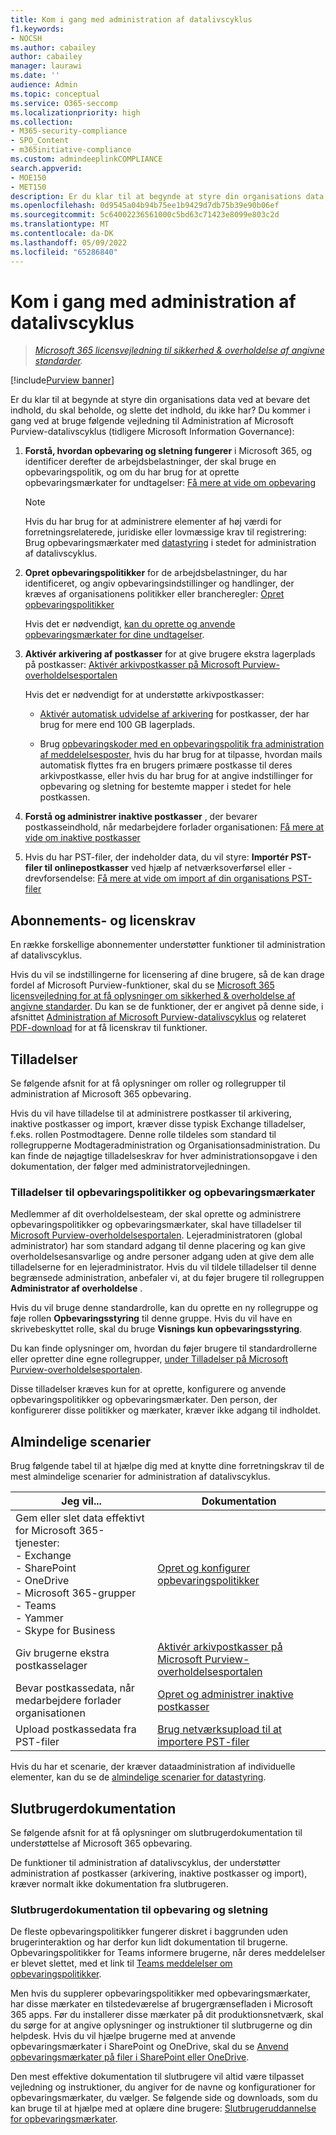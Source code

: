 ```yaml
---
title: Kom i gang med administration af datalivscyklus
f1.keywords:
- NOCSH
ms.author: cabailey
author: cabailey
manager: laurawi
ms.date: ''
audience: Admin
ms.topic: conceptual
ms.service: O365-seccomp
ms.localizationpriority: high
ms.collection:
- M365-security-compliance
- SPO_Content
- m365initiative-compliance
ms.custom: admindeeplinkCOMPLIANCE
search.appverid:
- MOE150
- MET150
description: Er du klar til at begynde at styre din organisations data, men er du ikke sikker på, hvor du skal starte? Læs nogle præskriptive retningslinjer for at komme i gang.
ms.openlocfilehash: 0d9545a04b94b75ee1b9429d7db75b39e90b06ef
ms.sourcegitcommit: 5c64002236561000c5bd63c71423e8099e803c2d
ms.translationtype: MT
ms.contentlocale: da-DK
ms.lasthandoff: 05/09/2022
ms.locfileid: "65286840"
---
```

# <a name="get-started-with-data-lifecycle-management"></a>Kom i gang med administration af datalivscyklus

>*[Microsoft 365 licensvejledning til sikkerhed & overholdelse af angivne standarder](/office365/servicedescriptions/microsoft-365-service-descriptions/microsoft-365-tenantlevel-services-licensing-guidance/microsoft-365-security-compliance-licensing-guidance).*

[!include[Purview banner](../includes/purview-rebrand-banner.md)]

Er du klar til at begynde at styre din organisations data ved at bevare det indhold, du skal beholde, og slette det indhold, du ikke har? Du kommer i gang ved at bruge følgende vejledning til Administration af Microsoft Purview-datalivscyklus (tidligere Microsoft Information Governance):

1. **Forstå, hvordan opbevaring og sletning fungerer** i Microsoft 365, og identificer derefter de arbejdsbelastninger, der skal bruge en opbevaringspolitik, og om du har brug for at oprette opbevaringsmærkater for undtagelser: [Få mere at vide om opbevaring](retention.md)
    
    > [!NOTE]
    > Hvis du har brug for at administrere elementer af høj værdi for forretningsrelaterede, juridiske eller lovmæssige krav til registrering: Brug opbevaringsmærkater med [datastyring](records-management.md) i stedet for administration af datalivscyklus.

2. **Opret opbevaringspolitikker** for de arbejdsbelastninger, du har identificeret, og angiv opbevaringsindstillinger og handlinger, der kræves af organisationens politikker eller brancheregler: [Opret opbevaringspolitikker](create-retention-policies.md)
    
    Hvis det er nødvendigt, [kan du oprette og anvende opbevaringsmærkater for dine undtagelser](create-retention-labels-information-governance.md).

3. **Aktivér arkivering af postkasser** for at give brugere ekstra lagerplads på postkasser: [Aktivér arkivpostkasser på Microsoft Purview-overholdelsesportalen](enable-archive-mailboxes.md)
    
    Hvis det er nødvendigt for at understøtte arkivpostkasser:
    
    - [Aktivér automatisk udvidelse af arkivering](enable-autoexpanding-archiving.md) for postkasser, der har brug for mere end 100 GB lagerplads.
    
    - Brug [opbevaringskoder med en opbevaringspolitik fra administration af meddelelsesposter,](set-up-an-archive-and-deletion-policy-for-mailboxes.md) hvis du har brug for at tilpasse, hvordan mails automatisk flyttes fra en brugers primære postkasse til deres arkivpostkasse, eller hvis du har brug for at angive indstillinger for opbevaring og sletning for bestemte mapper i stedet for hele postkassen.

4. **Forstå og administrer inaktive postkasser** , der bevarer postkasseindhold, når medarbejdere forlader organisationen: [Få mere at vide om inaktive postkasser](inactive-mailboxes-in-office-365.md)

5. Hvis du har PST-filer, der indeholder data, du vil styre: **Importér PST-filer til onlinepostkasser** ved hjælp af netværksoverførsel eller -drevforsendelse: [Få mere at vide om import af din organisations PST-filer](importing-pst-files-to-office-365.md)

## <a name="subscription-and-licensing-requirements"></a>Abonnements- og licenskrav

En række forskellige abonnementer understøtter funktioner til administration af datalivscyklus.

Hvis du vil se indstillingerne for licensering af dine brugere, så de kan drage fordel af Microsoft Purview-funktioner, skal du se [Microsoft 365 licensvejledning for at få oplysninger om sikkerhed & overholdelse af angivne standarder](/office365/servicedescriptions/microsoft-365-service-descriptions/microsoft-365-tenantlevel-services-licensing-guidance/microsoft-365-security-compliance-licensing-guidance). Du kan se de funktioner, der er angivet på denne side, i afsnittet [Administration af Microsoft Purview-datalivscyklus](/office365/servicedescriptions/microsoft-365-service-descriptions/microsoft-365-tenantlevel-services-licensing-guidance/microsoft-365-security-compliance-licensing-guidance#microsoft-purview-data-lifecycle-management) og relateret [PDF-download](https://go.microsoft.com/fwlink/?linkid=2139145) for at få licenskrav til funktioner.

## <a name="permissions"></a>Tilladelser

Se følgende afsnit for at få oplysninger om roller og rollegrupper til administration af Microsoft 365 opbevaring.

Hvis du vil have tilladelse til at administrere postkasser til arkivering, inaktive postkasser og import, kræver disse typisk Exchange tilladelser, f.eks. rollen Postmodtagere. Denne rolle tildeles som standard til rollegrupperne Modtageradministration og Organisationsadministration. Du kan finde de nøjagtige tilladelseskrav for hver administrationsopgave i den dokumentation, der følger med administratorvejledningen.

### <a name="permissions-for-retention-policies-and-retention-labels"></a>Tilladelser til opbevaringspolitikker og opbevaringsmærkater

Medlemmer af dit overholdelsesteam, der skal oprette og administrere opbevaringspolitikker og opbevaringsmærkater, skal have tilladelser til <a href="https://go.microsoft.com/fwlink/p/?linkid=2077149" target="_blank">Microsoft Purview-overholdelsesportalen</a>. Lejeradministratoren (global administrator) har som standard adgang til denne placering og kan give overholdelsesansvarlige og andre personer adgang uden at give dem alle tilladelserne for en lejeradministrator. Hvis du vil tildele tilladelser til denne begrænsede administration, anbefaler vi, at du føjer brugere til rollegruppen **Administrator af overholdelse** .

Hvis du vil bruge denne standardrolle, kan du oprette en ny rollegruppe og føje rollen **Opbevaringsstyring** til denne gruppe. Hvis du vil have en skrivebeskyttet rolle, skal du bruge **Visnings kun opbevaringsstyring**. 

Du kan finde oplysninger om, hvordan du føjer brugere til standardrollerne eller opretter dine egne rollegrupper, [under Tilladelser på Microsoft Purview-overholdelsesportalen](microsoft-365-compliance-center-permissions.md).

Disse tilladelser kræves kun for at oprette, konfigurere og anvende opbevaringspolitikker og opbevaringsmærkater. Den person, der konfigurerer disse politikker og mærkater, kræver ikke adgang til indholdet.

## <a name="common-scenarios"></a>Almindelige scenarier

Brug følgende tabel til at hjælpe dig med at knytte dine forretningskrav til de mest almindelige scenarier for administration af datalivscyklus.

|Jeg vil...|Dokumentation|
|----------------|---------------|
|Gem eller slet data effektivt for Microsoft 365-tjenester: <br />- Exchange  <br />- SharePoint  <br />- OneDrive  <br />- Microsoft 365-grupper <br />- Teams <br />- Yammer <br />- Skype for Business |[Opret og konfigurer opbevaringspolitikker](create-retention-policies.md)|
|Giv brugerne ekstra postkasselager |[Aktivér arkivpostkasser på Microsoft Purview-overholdelsesportalen](enable-archive-mailboxes.md)|
|Bevar postkassedata, når medarbejdere forlader organisationen |[Opret og administrer inaktive postkasser](create-and-manage-inactive-mailboxes.md)|
|Upload postkassedata fra PST-filer |[Brug netværksupload til at importere PST-filer](use-network-upload-to-import-pst-files.md)|


Hvis du har et scenarie, der kræver dataadministration af individuelle elementer, kan du se de [almindelige scenarier for datastyring](get-started-with-records-management.md#common-scenarios). 

## <a name="end-user-documentation"></a>Slutbrugerdokumentation

Se følgende afsnit for at få oplysninger om slutbrugerdokumentation til understøttelse af Microsoft 365 opbevaring.

De funktioner til administration af datalivscyklus, der understøtter administration af postkasser (arkivering, inaktive postkasser og import), kræver normalt ikke dokumentation fra slutbrugeren.

### <a name="end-user-documentation-for-retention-and-deletion"></a>Slutbrugerdokumentation til opbevaring og sletning

De fleste opbevaringspolitikker fungerer diskret i baggrunden uden brugerinteraktion og har derfor kun lidt dokumentation til brugerne. Opbevaringspolitikker for Teams informere brugerne, når deres meddelelser er blevet slettet, med et link til [Teams meddelelser om opbevaringspolitikker](https://support.microsoft.com/office/teams-messages-about-retention-policies-c151fa2f-1558-4cf9-8e51-854e925b483b).

Men hvis du supplerer opbevaringspolitikker med opbevaringsmærkater, har disse mærkater en tilstedeværelse af brugergrænsefladen i Microsoft 365 apps. Før du installerer disse mærkater på dit produktionsnetværk, skal du sørge for at angive oplysninger og instruktioner til slutbrugerne og din helpdesk. Hvis du vil hjælpe brugerne med at anvende opbevaringsmærkater i SharePoint og OneDrive, skal du se [Anvend opbevaringsmærkater på filer i SharePoint eller OneDrive](https://support.microsoft.com/office/apply-retention-labels-to-files-in-sharepoint-or-onedrive-11a6835b-ec9f-40db-8aca-6f5ef18132df).

Den mest effektive dokumentation til slutbrugere vil altid være tilpasset vejledning og instruktioner, du angiver for de navne og konfigurationer for opbevaringsmærkater, du vælger. Se følgende side og downloads, som du kan bruge til at hjælpe med at oplære dine brugere: [Slutbrugeruddannelse for opbevaringsmærkater](https://microsoft.github.io/ComplianceCxE/enduser/retention/).

